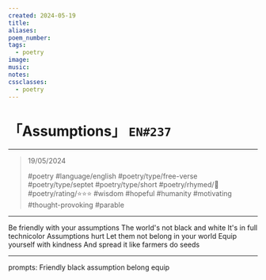 ```yaml
---
created: 2024-05-19
title:
aliases:
poem_number:
tags:
  - poetry
image:
music:
notes:
cssclasses:
  - poetry
---
```

# 「Assumptions」 `EN#237`

---

> 19/05/2024
> 
> #poetry 
> #language/english 
> #poetry/type/free-verse #poetry/type/septet #poetry/type/short 
> #poetry/rhymed/🔴 
> #poetry/rating/⭐⭐⭐ 
> #wisdom #hopeful #humanity #motivating #thought-provoking #parable 

---

Be friendly with your assumptions
The world's not black and white
It's in full technicolor
Assumptions hurt
Let them not belong in your world
Equip yourself with kindness
And spread it like farmers do seeds

---

prompts: Friendly black assumption belong equip